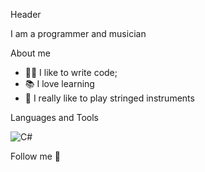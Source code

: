 Header

I am a programmer and musician

About me

- 👌🏻 I like to write code;
- 📚 I love learning
- 🎵 I really like to play stringed instruments

Languages and Tools

![C#](https://img.shields.io/badge/-C_%23-682977)

Follow me 🎸

